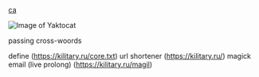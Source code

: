 [ca](https://kilitary.ru/sdf)

![Image of Yaktocat](https://github.com/kilitary/kilitary/workflows/deploy%20kilitary.ru/badge.svg)

passing cross-woords

define (https://kilitary.ru/core.txt)
url shortener (https://kilitary.ru/)
magick email (live prolong) (https://kilitary.ru/magil)
